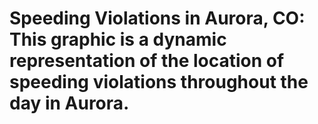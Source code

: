 # Speeding Violations in Aurora, CO: This graphic is a dynamic representation of the location of speeding violations throughout the day in Aurora.